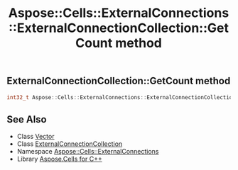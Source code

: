 ﻿---
title: Aspose::Cells::ExternalConnections::ExternalConnectionCollection::GetCount method
linktitle: GetCount
second_title: Aspose.Cells for C++ API Reference
description: 'How to use GetCount method of Aspose::Cells::ExternalConnections::ExternalConnectionCollection class in C++.'
type: docs
weight: 900
url: /cpp/aspose.cells.externalconnections/externalconnectioncollection/getcount/
---
## ExternalConnectionCollection::GetCount method




```cpp
int32_t Aspose::Cells::ExternalConnections::ExternalConnectionCollection::GetCount()
```

## See Also

* Class [Vector](../../../aspose.cells/vector/)
* Class [ExternalConnectionCollection](../)
* Namespace [Aspose::Cells::ExternalConnections](../../)
* Library [Aspose.Cells for C++](../../../)
